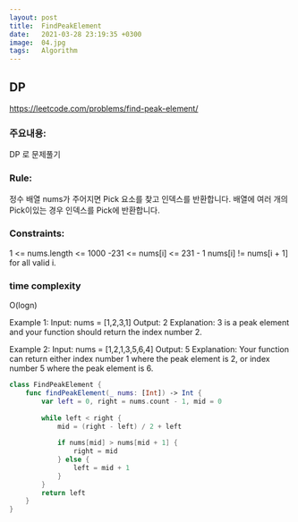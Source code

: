 ```yaml
---
layout: post
title:  FindPeakElement
date:   2021-03-28 23:19:35 +0300
image:  04.jpg
tags:   Algorithm
---
```



## DP
https://leetcode.com/problems/find-peak-element/


### 주요내용: 
DP 로 문제풀기

### Rule:
정수 배열 nums가 주어지면 Pick 요소를 찾고 인덱스를 반환합니다. 배열에 여러 개의 Pick이있는 경우 인덱스를 Pick에 반환합니다.

### Constraints:
1 <= nums.length <= 1000
-231 <= nums[i] <= 231 - 1
nums[i] != nums[i + 1] for all valid i.

### time complexity
O(logn)

Example 1:
Input: nums = [1,2,3,1]
Output: 2
Explanation: 3 is a peak element and your function should return the index number 2.

Example 2:
Input: nums = [1,2,1,3,5,6,4]
Output: 5
Explanation: Your function can return either index number 1 where the peak element is 2, or index number 5 where the peak element is 6.

```swift
class FindPeakElement {
    func findPeakElement(_ nums: [Int]) -> Int {
        var left = 0, right = nums.count - 1, mid = 0
        
        while left < right {
            mid = (right - left) / 2 + left
            
            if nums[mid] > nums[mid + 1] {
                right = mid
            } else {
                left = mid + 1
            }
        }
        return left
    }
}
```
